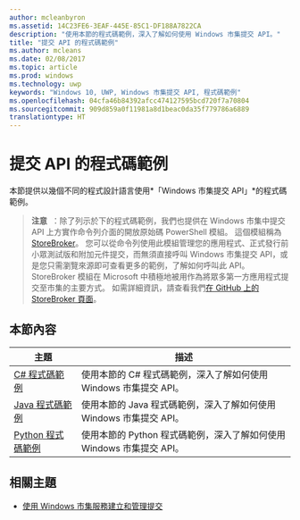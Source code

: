 ```yaml
---
author: mcleanbyron
ms.assetid: 14C23FE6-3EAF-445E-85C1-DF188A7822CA
description: "使用本節的程式碼範例，深入了解如何使用 Windows 市集提交 API。"
title: "提交 API 的程式碼範例"
ms.author: mcleans
ms.date: 02/08/2017
ms.topic: article
ms.prod: windows
ms.technology: uwp
keywords: "Windows 10, UWP, Windows 市集提交 API, 程式碼範例"
ms.openlocfilehash: 04cfa46b84392afcc474127595bcd720f7a70804
ms.sourcegitcommit: 909d859a0f11981a8d1beac0da35f779786a6889
translationtype: HT
---
```

# <a name="code-examples-for-the-submission-api"></a>提交 API 的程式碼範例

本節提供以幾個不同的程式設計語言使用*「Windows 市集提交 API」*的程式碼範例。

>**注意**&nbsp;&nbsp;：除了列示於下的程式碼範例，我們也提供在 Windows 市集中提交 API 上方實作命令列介面的開放原始碼 PowerShell 模組。 這個模組稱為 [StoreBroker](https://aka.ms/storebroker)。 您可以從命令列使用此模組管理您的應用程式、正式發行前小眾測試版和附加元件提交，而無須直接呼叫 Windows 市集提交 API，或是您只需瀏覽來源即可查看更多的範例，了解如何呼叫此 API。 StoreBroker 模組在 Microsoft 中積極地被用作為將眾多第一方應用程式提交至市集的主要方式。 如需詳細資訊，請查看我們[在 GitHub 上的 StoreBroker 頁面](https://aka.ms/storebroker)。

## <a name="in-this-section"></a>本節內容

| 主題                                                                                                       | 描述                 |
|-------------------------------------------------------------------------------------------------------------|-----------------------------|
| [C# 程式碼範例](csharp-code-examples-for-the-windows-store-submission-api.md) | 使用本節的 C# 程式碼範例，深入了解如何使用 Windows 市集提交 API。 |
| [Java 程式碼範例](java-code-examples-for-the-windows-store-submission-api.md) | 使用本節的 Java 程式碼範例，深入了解如何使用 Windows 市集提交 API。 |
| [Python 程式碼範例](python-code-examples-for-the-windows-store-submission-api.md)  | 使用本節的 Python 程式碼範例，深入了解如何使用 Windows 市集提交 API。  |

## <a name="related-topics"></a>相關主題

* [使用 Windows 市集服務建立和管理提交](create-and-manage-submissions-using-windows-store-services.md)
